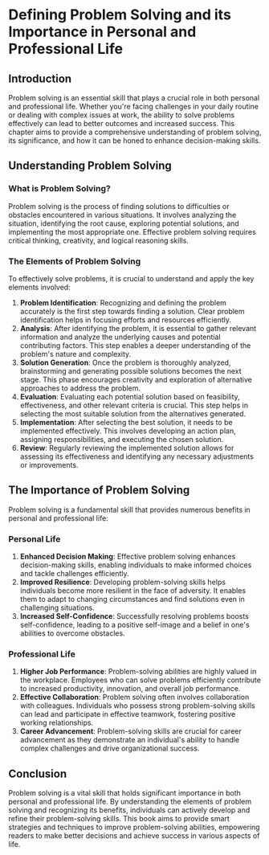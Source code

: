 # Defining Problem Solving and its Importance in Personal and Professional Life

## Introduction

Problem solving is an essential skill that plays a crucial role in both personal and professional life. Whether you're facing challenges in your daily routine or dealing with complex issues at work, the ability to solve problems effectively can lead to better outcomes and increased success. This chapter aims to provide a comprehensive understanding of problem solving, its significance, and how it can be honed to enhance decision-making skills.

## Understanding Problem Solving

### What is Problem Solving?

Problem solving is the process of finding solutions to difficulties or obstacles encountered in various situations. It involves analyzing the situation, identifying the root cause, exploring potential solutions, and implementing the most appropriate one. Effective problem solving requires critical thinking, creativity, and logical reasoning skills.

### The Elements of Problem Solving

To effectively solve problems, it is crucial to understand and apply the key elements involved:

1. **Problem Identification**: Recognizing and defining the problem accurately is the first step towards finding a solution. Clear problem identification helps in focusing efforts and resources efficiently.
2. **Analysis**: After identifying the problem, it is essential to gather relevant information and analyze the underlying causes and potential contributing factors. This step enables a deeper understanding of the problem's nature and complexity.
3. **Solution Generation**: Once the problem is thoroughly analyzed, brainstorming and generating possible solutions becomes the next stage. This phase encourages creativity and exploration of alternative approaches to address the problem.
4. **Evaluation**: Evaluating each potential solution based on feasibility, effectiveness, and other relevant criteria is crucial. This step helps in selecting the most suitable solution from the alternatives generated.
5. **Implementation**: After selecting the best solution, it needs to be implemented effectively. This involves developing an action plan, assigning responsibilities, and executing the chosen solution.
6. **Review**: Regularly reviewing the implemented solution allows for assessing its effectiveness and identifying any necessary adjustments or improvements.

## The Importance of Problem Solving

Problem solving is a fundamental skill that provides numerous benefits in personal and professional life:

### Personal Life

1. **Enhanced Decision Making**: Effective problem solving enhances decision-making skills, enabling individuals to make informed choices and tackle challenges efficiently.
2. **Improved Resilience**: Developing problem-solving skills helps individuals become more resilient in the face of adversity. It enables them to adapt to changing circumstances and find solutions even in challenging situations.
3. **Increased Self-Confidence**: Successfully resolving problems boosts self-confidence, leading to a positive self-image and a belief in one's abilities to overcome obstacles.

### Professional Life

1. **Higher Job Performance**: Problem-solving abilities are highly valued in the workplace. Employees who can solve problems efficiently contribute to increased productivity, innovation, and overall job performance.
2. **Effective Collaboration**: Problem solving often involves collaboration with colleagues. Individuals who possess strong problem-solving skills can lead and participate in effective teamwork, fostering positive working relationships.
3. **Career Advancement**: Problem-solving skills are crucial for career advancement as they demonstrate an individual's ability to handle complex challenges and drive organizational success.

## Conclusion

Problem solving is a vital skill that holds significant importance in both personal and professional life. By understanding the elements of problem solving and recognizing its benefits, individuals can actively develop and refine their problem-solving skills. This book aims to provide smart strategies and techniques to improve problem-solving abilities, empowering readers to make better decisions and achieve success in various aspects of life.
